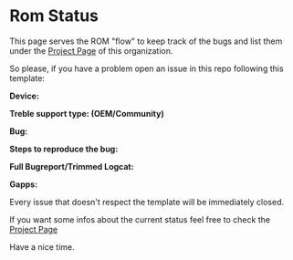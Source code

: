 # Rom Status

This page serves the ROM "flow" to keep track of the bugs and list them under the [Project Page](https://github.com/orgs/Descendant/projects/1) of this organization. 

So please, if you have a problem open an issue in this repo following this template:



**Device:**

**Treble support type: (OEM/Community)**

**Bug:**

**Steps to reproduce the bug:**

**Full Bugreport/Trimmed Logcat:**

**Gapps:**

Every issue that doesn't respect the template will be immediately closed. 

If you want some infos about the current status feel free to check the [Project Page](https://github.com/orgs/Descendant/projects/1)

Have a nice time.
